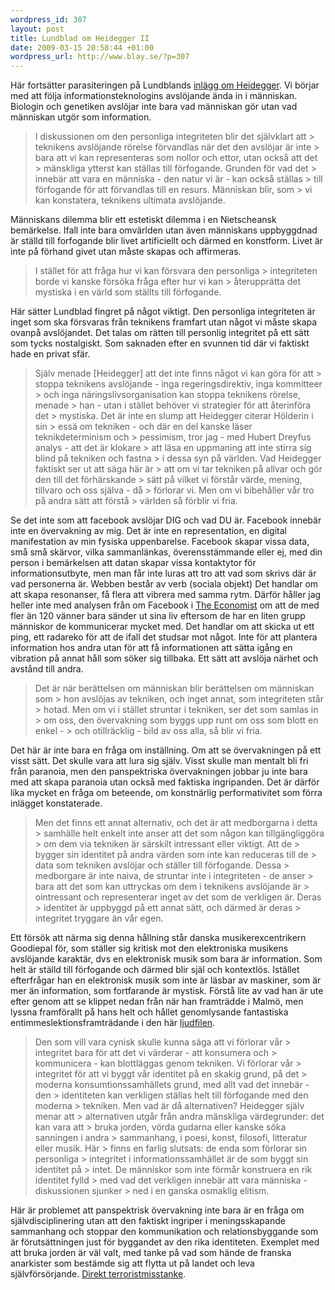 ```yaml
--- 
wordpress_id: 307 
layout: post
title: Lundblad om Heidegger II 
date: 2009-03-15 20:58:44 +01:00 
wordpress_url: http://www.blay.se/?p=307 
---
```


Här fortsätter parasiteringen på Lundblands [inlägg om Heidegger](http://myothernotes.com/rationalgrounds/?p=103). Vi börjar med att följa informationsteknologins avslöjande ända in i människan. Biologin och genetiken avslöjar inte bara vad människan gör utan vad människan utgör som information.

> I diskussionen om den personliga integriteten blir det självklart att > teknikens avslöjande rörelse förvandlas när det den avslöjar är inte > bara att vi kan representeras som nollor och ettor, utan också att det > mänskliga ytterst kan ställas till förfogande. Grunden för vad det > innebär att vara en människa - den natur vi är - kan också ställas > till förfogande för att förvandlas till en resurs. Människan blir, som > vi kan konstatera, teknikens ultimata avslöjande.

Människans dilemma blir ett estetiskt dilemma i en Nietscheansk bemärkelse. Ifall inte bara omvärlden utan även människans uppbyggdnad är ställd till forfogande blir livet artificiellt och därmed en konstform. Livet är inte på förhand givet utan måste skapas och affirmeras.

> I stället för att fråga hur vi kan försvara den personliga > integriteten borde vi kanske försöka fråga efter hur vi kan > återupprätta det mystiska i en värld som ställts till förfogande.

Här sätter Lundblad fingret på något viktigt. Den personliga integriteten är inget som ska försvaras från teknikens framfart utan något vi måste skapa ovanpå avslöjandet. Det talas om rätten till personlig integritet på ett sätt som tycks nostalgiskt. Som saknaden efter en svunnen tid där vi faktiskt hade en privat sfär.

> Själv menade [Heidegger] att det inte finns något vi kan göra för att > stoppa teknikens avslöjande - inga regeringsdirektiv, inga kommitteer > och inga näringslivsorganisation kan stoppa teknikens rörelse, menade > han - utan i stället behöver vi strategier för att återinföra det > mystiska. Det är inte en slump att Heidegger citerar Hölderin i sin > essä om tekniken - och där en del kanske läser teknikdeterminism och > pessimism, tror jag - med Hubert Dreyfus analys - att det är klokare > att läsa en uppmaning att inte stirra sig blind på tekniken och fastna > i dessa syn på världen. Vad Heidegger faktiskt ser ut att säga här är > att om vi tar tekniken på allvar och gör den till det förhärskande > sätt på vilket vi förstår värde, mening, tillvaro och oss själva - då > förlorar vi. Men om vi bibehåller vår tro på andra sätt att förstå > världen så förblir vi fria.

Se det inte som att facebook avslöjar DIG och vad DU är. Facebook innebär inte en övervakning av mig. Det är inte en representation, en digital manifestation av min fysiska uppenbarelse. Facebook skapar vissa data, små små skärvor, vilka sammanlänkas, överensstämmande eller ej, med din person i bemärkelsen att datan skapar vissa kontaktytor för informationsutbyte, men man får inte luras att tro att vad som skrivs där är vad personerna är. Webben består av verb (sociala objekt) Det handlar om att skapa resonanser, få flera att vibrera med samma rytm. Därför håller jag heller inte med analysen från om Facebook i [The Economist](http://www.economist.com/science/displaystory.cfm?story_id=13176775) om att de med fler än 120 vänner bara sänder ut sina liv eftersom de har en liten grupp människor de kommunicerar mycket med. Det handlar om att skicka ut ett ping, ett radareko för att de ifall det studsar mot något. Inte för att plantera information hos andra utan för att få informationen att sätta igång en vibration på annat håll som söker sig tillbaka. Ett sätt att avslöja närhet och avstånd till andra.

> Det är när berättelsen om människan blir berättelsen om människan som > hon avslöjas av tekniken, och inget annat, som integriteten står > hotad. Men om vi i stället struntar i tekniken, ser det som samlas in > om oss, den övervakning som byggs upp runt om oss som blott en enkel - > och otillräcklig - bild av oss alla, så blir vi fria.

Det här är inte bara en fråga om inställning. Om att se övervakningen på ett visst sätt. Det skulle vara att lura sig själv. Visst skulle man mentalt bli fri från paranoia, men den panspektriska övervakningen jobbar ju inte bara med att skapa paranoia utan också med faktiska ingripanden. Det är därför lika mycket en fråga om beteende, om konstnärlig performativitet som förra inlägget konstaterade.

> Men det finns ett annat alternativ, och det är att medborgarna i detta > samhälle helt enkelt inte anser att det som någon kan tillgängliggöra > om dem via tekniken är särskilt intressant eller viktigt. Att de > bygger sin identitet på andra värden som inte kan reduceras till de > data som tekniken avslöjar och ställer till förfogande. Dessa > medborgare är inte naiva, de struntar inte i integriteten - de anser > bara att det som kan uttryckas om dem i teknikens avslöjande är > ointressant och representerar inget av det som de verkligen är. Deras > identitet är uppbyggd på ett annat sätt, och därmed är deras > integritet tryggare än vår egen.

Ett försök att närma sig denna hållning står danska musikerexcentrikern Goodiepal för, som ställer sig kritisk mot den elektroniska musikens avslöjande karaktär, dvs en elektronisk musik som bara är information. Som helt är ställd till förfogande och därmed blir själ och kontextlös. Istället efterfrågar han en elektronisk musik som inte är läsbar av maskiner, som är mer än information, som fortfarande är mystisk. Förstå lite av vad han är ute efter genom att se klippet nedan från när han framträdde i Malmö, men lyssna framförallt på hans helt och hållet genomlysande fantastiska entimmeslektionsframträdande i den här [ljudfilen](http://www.blay.se/2009/01/28/goodiepal-mindfucked-walkthrough-radical-music-education/).

> Den som vill vara cynisk skulle kunna säga att vi förlorar vår > integritet bara för att det vi värderar - att konsumera och > kommunicera - kan blottläggas genom tekniken. Vi förlorar vår > integritet för att vi byggt vår identitet på en skakig grund, på det > moderna konsumtionssamhällets grund, med allt vad det innebär - den > identiteten kan verkligen ställas helt till förfogande med den moderna > tekniken. Men vad är då alternativen? Heidegger själv menar att > alternativen utgår från andra mänskliga värdegrunder: det kan vara att > bruka jorden, vörda gudarna eller kanske söka sanningen i andra > sammanhang, i poesi, konst, filosofi, litteratur eller musik. Här > finns en farlig slutsats: de enda som förlorar sin personliga > integritet i informationssamhället är de som byggt sin identitet på > intet. De människor som inte förmår konstruera en rik identitet fylld > med vad det verkligen innebär att vara människa - diskussionen sjunker > ned i en ganska osmaklig elitism.

Här är problemet att panspektrisk övervakning inte bara är en fråga om självdisciplinering utan att den faktiskt ingriper i meningsskapande sammanhang och stoppar den kommunikation och relationsbyggande som är förutsättningen just för byggandet av den rika identiteten. Exemplet med att bruka jorden är väl valt, med tanke på vad som hände de franska anarkister som bestämde sig att flytta ut på landet och leva självförsörjande. [Direkt terroristmisstanke](http://www.guardian.co.uk/world/2009/jan/03/france-terrorism-tarnac-anarchists). 